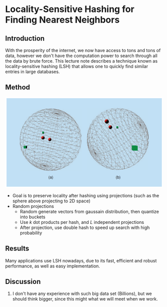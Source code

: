 # Locality-Sensitive Hashing for Finding Nearest Neighbors

## Introduction

With the prosperity of the internet, we now have access to tons and tons of data, however we don't have the computation power to search through all the data by brute force. This lecture note describes a technique known as locality-sensitive hashing (LSH) that allows one to quickly find similar entries in large databases.

## Method

![](./figure/locality-sensitive_hashing_for_finding_nearest_neighbors.png)

- Goal is to preserve locality after hashing using projections (such as the sphere above projecting to 2D space)
- Random projections
	- Random generate vectors from gaussain distribution, then quantize into buckets
	- Use $k$ dot products per hash, and $L$ independent projections
	- After projection, use double hash to speed up search with high probability

## Results

Many applications use LSH nowadays, due to its fast, efficient and robust performance, as well as easy implementation.

## Discussion

1. I don't have any experience with such big data set (Billions), but we should think bigger, since this might what we will meet when we work.
